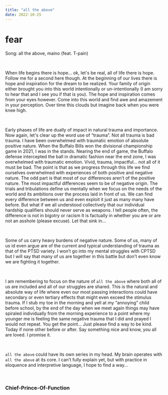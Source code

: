 ```yaml
---
title: "all the above"
date: 2022-10-25
---
```


# fear

Song: all the above, maino (feat. T-pain)

<br>

When life begins there is hope… ok, let's be real, all of life there is hope. Follow me for a second here though. At the beginning of our lives there is hope and inspiration for the dream to be realized. Your family of origin either brought you into this world intentionally or un-intentionally (I am sorry to hear that and I see you if that is you). The hope and inspiration comes from your eyes however. Come into this world and find awe and amazement in your perception. Over time this clouds but imagine back when you were knee high.

<br>

Early phases of life are dually of impact in natural trauma and importance. Now again, let's clear up the word use of “trauma”. Not all trauma is bad trauma. I have been overwhelmed with traumatic emotion of absolute positive nature. When the Buffalo Bills won the divisional championship game in 2021, I was in the stands. Nearing the end of game, the Buffalo defense intercepted the ball in dramatic fashion near the end zone, I was overwhelmed with traumatic emotion. Vivid, trauma, impactful… not all of it must be bad. The point is that as we progress through this life we find ourselves overwhelmed with experiences of both positive and negative nature. The odd part is that most of our differences aren’t of the positive nature. The most impactful differences seem to be of negative origin. The trials and tribulations define us mentally when we focus on the needs of the world and its ambitions over the process laid in front of us. We can find every difference between us and even exploit it just as many many have before. But what if we all understood collectively that our individual hardship qualifiers should never serve as weapons. I tell people often, the difference is not in bigotry or racism It is factually in whether you are or are not an asshole (please excuse). Let that sink in...

<br>

Some of us carry heavy burdens of negative nature. Some of us, many of us id even argue are of the current and typical understanding of trauma as that of the PTSD variety. I won’t go into my mental struggles with CPTSD but I will say that many of us are together in this battle but don't even know we are fighting it together.

<br>

I am remembering to focus on the nature of ```all the above``` where both all of us are included and all of our struggles are shared. This is the natural and absolute way of life where even our most passing interactions could have secondary or even tertiary effects that might even exceed the stimulus trauma. If I stub my toe in the morning and yell at my “annoying” child before school, by the end of the day when we meet again things may have spiraled individually from the morning experience to a point where my younger me is feeling the same negative trauma that I did and prayed I would not repeat. You get the point… Just please find a way to be kind. Today if none other before or after. Say something nice and know, you all are loved. I promise it.

<br>

```all the above``` could have its own series in my head. My brain operates with ```all the above``` at its core. I can’t fully explain yet, but with practice in eloquence and interpretive language, I hope to find a way…

<br>

### Chief-Prince-Of-Function
